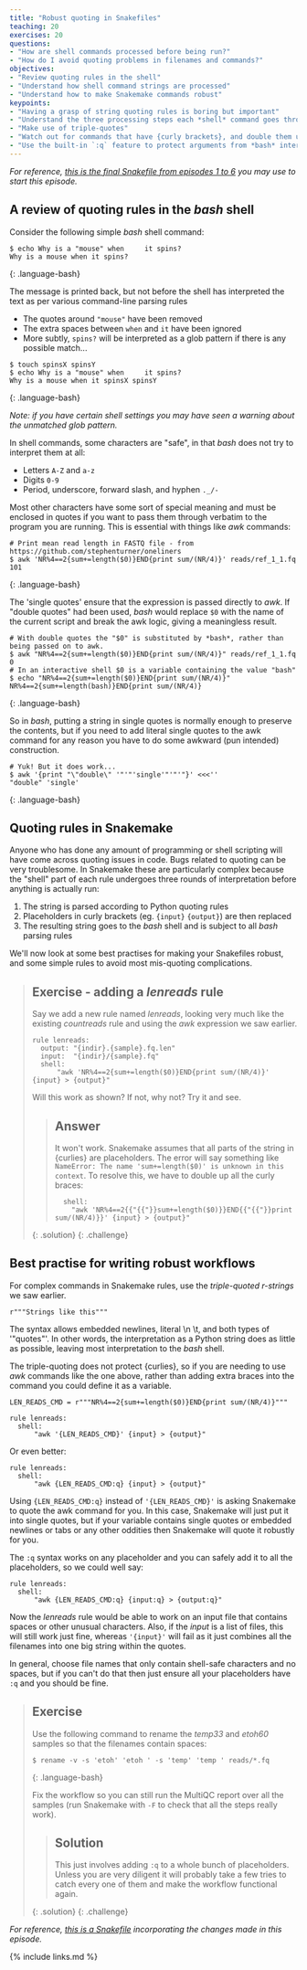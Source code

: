 ```yaml
---
title: "Robust quoting in Snakefiles"
teaching: 20
exercises: 20
questions:
- "How are shell commands processed before being run?"
- "How do I avoid quoting problems in filenames and commands?"
objectives:
- "Review quoting rules in the shell"
- "Understand how shell command strings are processed"
- "Understand how to make Snakemake commands robust"
keypoints:
- "Having a grasp of string quoting rules is boring but important"
- "Understand the three processing steps each *shell* command goes through before it is actually run"
- "Make use of triple-quotes"
- "Watch out for commands that have {curly brackets}, and double them up"
- "Use the built-in `:q` feature to protect arguments from *bash* interpretation"
---
```

*For reference, [this is the final Snakefile from episodes 1 to 6](../code/ep06.Snakefile) you may use to
start this episode.*

## A review of quoting rules in the *bash* shell

Consider the following simple *bash* shell command:

~~~
$ echo Why is a "mouse" when     it spins?
Why is a mouse when it spins?
~~~
{: .language-bash}

The message is printed back, but not before the shell has interpreted the text as per various command-line
parsing rules

 * The quotes around `"mouse"` have been removed
 * The extra spaces between `when` and `it` have been ignored
 * More subtly, `spins?` will be interpreted as a glob pattern if there is any possible match...

~~~
$ touch spinsX spinsY
$ echo Why is a "mouse" when     it spins?
Why is a mouse when it spinsX spinsY
~~~
{: .language-bash}

*Note: if you have certain shell settings you may have seen a warning about the unmatched glob pattern.*

In shell commands, some characters are "safe", in that *bash* does not try to interpret them at all:

* Letters `A-Z` and `a-z`
* Digits `0-9`
* Period, underscore, forward slash, and hyphen `._/-`

Most other characters have some sort of special meaning and must be enclosed in quotes if you want to pass them through
verbatim to the program you are running. This is essential with things like *awk* commands:

~~~
# Print mean read length in FASTQ file - from https://github.com/stephenturner/oneliners
$ awk 'NR%4==2{sum+=length($0)}END{print sum/(NR/4)}' reads/ref_1_1.fq
101
~~~
{: .language-bash}

The 'single quotes' ensure that the expression is passed directly to *awk*. If "double quotes" had been used, *bash* would
replace `$0` with the name of the current script and break the awk logic, giving a meaningless result.

~~~
# With double quotes the "$0" is substituted by *bash*, rather than being passed on to awk.
$ awk "NR%4==2{sum+=length($0)}END{print sum/(NR/4)}" reads/ref_1_1.fq
0
# In an interactive shell $0 is a variable containing the value "bash"
$ echo "NR%4==2{sum+=length($0)}END{print sum/(NR/4)}"
NR%4==2{sum+=length(bash)}END{print sum/(NR/4)}
~~~
{: .language-bash}

So in *bash*, putting a string in single quotes is normally enough to preserve the contents, but if you need to add literal
single quotes to the awk command for any reason you have to do some awkward (pun intended) construction.

~~~
# Yuk! But it does work...
$ awk '{print "\"double\" '"'"'single'"'"'"}' <<<''
"double" 'single'
~~~
{: .language-bash}

## Quoting rules in Snakemake

Anyone who has done any amount of programming or shell scripting will have come across quoting issues in code. Bugs related
to quoting can be very troublesome. In Snakemake these are particularly complex because the "shell" part of each rule
undergoes three rounds of interpretation before anything is actually run:

 1. The string is parsed according to Python quoting rules
 1. Placeholders in curly brackets (eg. `{input}` `{output}`) are then replaced
 1. The resulting string goes to the *bash* shell and is subject to all *bash* parsing rules

We'll now look at some best practises for making your Snakefiles robust, and some simple rules to avoid most
mis-quoting complications.

> ## Exercise - adding a *lenreads* rule
>
> Say we add a new rule named *lenreads*, looking very much like the existing *countreads* rule and using the *awk*
> expression we saw earlier.
>
> ~~~
> rule lenreads:
>   output: "{indir}.{sample}.fq.len"
>   input:  "{indir}/{sample}.fq"
>   shell:
>       "awk 'NR%4==2{sum+=length($0)}END{print sum/(NR/4)}' {input} > {output}"
> ~~~
>
> Will this work as shown? If not, why not? Try it and see.
>
> > ## Answer
> >
> > It won't work. Snakemake assumes that all parts of the string in {curlies} are placeholders.  The error will say
> > something like `NameError: The name 'sum+=length($0)' is unknown in this context`. To resolve this, we
> > have to double up all the curly braces:
> >
> > ~~~
> >   shell:
> >     "awk 'NR%4==2{{"{{"}}sum+=length($0)}}END{{"{{"}}print sum/(NR/4)}}' {input} > {output}"
> > ~~~
> {: .solution}
{: .challenge}

## Best practise for writing robust workflows

For complex commands in Snakemake rules, use the *triple-quoted r-strings* we saw earlier.

~~~
r"""Strings like this"""
~~~

The syntax allows embedded newlines, literal \n \t, and both types of '"quotes"'. In other words, the interpretation
as a Python string does as little as possible, leaving most interpretation to the *bash* shell.

The triple-quoting does not protect {curlies}, so if you are needing to use *awk* commands like the one above, rather
than adding extra braces into the command you could define it as a variable.

~~~
LEN_READS_CMD = r"""NR%4==2{sum+=length($0)}END{print sum/(NR/4)}"""

rule lenreads:
  shell:
      "awk '{LEN_READS_CMD}' {input} > {output}"
~~~

Or even better:

~~~
rule lenreads:
  shell:
      "awk {LEN_READS_CMD:q} {input} > {output}"
~~~

Using `{LEN_READS_CMD:q}` instead of `'{LEN_READS_CMD}'` is asking Snakemake to quote the awk command for you. In
this case, Snakemake will just put it into single quotes, but if your variable contains single quotes or embedded
newlines or tabs or any other oddities then Snakemake will quote it robustly for you.

The `:q` syntax works on any placeholder and you can safely add it to all the placeholders, so we could well say:

~~~
rule lenreads:
  shell:
      "awk {LEN_READS_CMD:q} {input:q} > {output:q}"
~~~

Now the *lenreads* rule would be able to work on an input file that contains spaces or other unusual characters.
Also, if the *input* is a list of files, this will still work just fine, whereas `'{input}'` will fail as it just
combines all the filenames into one big string within the quotes.

In general, choose file names that only contain shell-safe characters and no spaces, but if you can't do that
then just ensure all your placeholders have `:q` and you should be fine.

> ## Exercise
>
> Use the following command to rename the *temp33* and *etoh60* samples so that the filenames contain spaces:
>
> ~~~
> $ rename -v -s 'etoh' 'etoh ' -s 'temp' 'temp ' reads/*.fq
> ~~~
> {: .language-bash}
>
> Fix the workflow so you can still run the MultiQC report over all the samples (run Snakemake with `-F` to check
> that all the steps really work).
>
> > ## Solution
> >
> > This just involves adding `:q` to a whole bunch of placeholders. Unless you are very diligent it will probably
> > take a few tries to catch every one of them and make the workflow functional again.
> >
> {: .solution}
{: .challenge}

*For reference, [this is a Snakefile](../code/ep13.Snakefile) incorporating the changes made in this episode.*

{% include links.md %}

